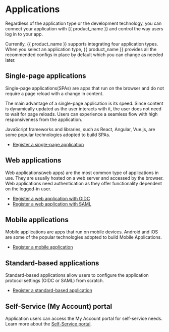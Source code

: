 # Applications

Regardless of the application type or the development technology, you can connect your application with {{ product_name }} and control the way users log in to your app.

Currently, {{ product_name }} supports integrating four application types. When you select an application type, {{ product_name }} provides all the recommended configs in place by default which you can change as needed later.

## Single-page applications

Single-page applications(SPAs) are apps that run on the browser and do not require a page reload with a change
in content.

The main advantage of a single-page application is its speed. Since content is dynamically updated as the user interacts with it, the user does not need to wait for page reloads. Users can experience a seamless flow with high responsiveness from the application.

JavaScript frameworks and libraries, such as React, Angular, Vue.js, are some popular technologies adopted to build SPAs.

- [Register a single-page application](../applications/register-single-page-app.md)

## Web applications

Web applications(web apps) are the most common type of applications in use. They are usually hosted on a web server
and accessed by the browser. Web applications need authentication as they offer functionality dependent on the logged-in user.

- [Register a web application with OIDC](../applications/register-oidc-web-app.md)
- [Register a web application  with SAML](../applications/register-saml-web-app.md)

## Mobile applications

Mobile applications are apps that run on mobile devices. Android and iOS are some of the popular technologies adopted to build Mobile Applications.

- [Register a mobile application](../applications/register-mobile-app.md)

## Standard-based applications

Standard-based applications allow users to configure the application protocol settings (OIDC or SAML) from scratch.

- [Register a standard-based application](../applications/register-standard-based-app.md)

## Self-Service (My Account) portal

Application users can access the My Account portal for self-service needs. Learn more about the [Self-Service portal](../../guides/user-self-service/).